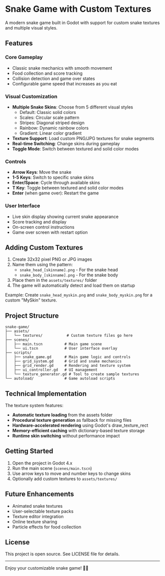 # Snake Game with Custom Textures

A modern snake game built in Godot with support for custom snake textures and multiple visual styles.

## Features

### Core Gameplay
- Classic snake mechanics with smooth movement
- Food collection and score tracking
- Collision detection and game over states
- Configurable game speed that increases as you eat

### Visual Customization
- **Multiple Snake Skins**: Choose from 5 different visual styles
  - Default: Classic solid colors
  - Scales: Circular scale pattern
  - Stripes: Diagonal striped design
  - Rainbow: Dynamic rainbow colors  
  - Gradient: Linear color gradient
- **Texture Support**: Load custom PNG/JPG textures for snake segments
- **Real-time Switching**: Change skins during gameplay
- **Toggle Mode**: Switch between textured and solid color modes

### Controls
- **Arrow Keys**: Move the snake
- **1-5 Keys**: Switch to specific snake skins
- **Enter/Space**: Cycle through available skins
- **T Key**: Toggle between textured and solid color modes
- **Enter** (when game over): Restart the game

### User Interface
- Live skin display showing current snake appearance
- Score tracking and display
- On-screen control instructions
- Game over screen with restart option

## Adding Custom Textures

1. Create 32x32 pixel PNG or JPG images
2. Name them using the pattern:
   - `snake_head_[skinname].png` - For the snake head
   - `snake_body_[skinname].png` - For the snake body
3. Place them in the `assets/textures/` folder
4. The game will automatically detect and load them on startup

Example: Create `snake_head_myskin.png` and `snake_body_myskin.png` for a custom "MySkin" texture.

## Project Structure

```
snake-game/
├── assets/
│   └── textures/           # Custom texture files go here
├── scenes/
│   ├── main.tscn          # Main game scene
│   └── ui.tscn            # User interface overlay
├── scripts/
│   ├── snake_game.gd      # Main game logic and controls
│   ├── grid_system.gd     # Grid and snake mechanics
│   ├── grid_render.gd     # Rendering and texture system
│   ├── ui_controller.gd   # UI management
│   └── texture_generator.gd # Tool to create sample textures
└── autoload/              # Game autoload scripts
```

## Technical Implementation

The texture system features:
- **Automatic texture loading** from the assets folder
- **Procedural texture generation** as fallback for missing files
- **Hardware-accelerated rendering** using Godot's draw_texture_rect
- **Memory-efficient caching** with dictionary-based texture storage
- **Runtime skin switching** without performance impact

## Getting Started

1. Open the project in Godot 4.x
2. Run the main scene (`scenes/main.tscn`)
3. Use arrow keys to move and number keys to change skins
4. Optionally add custom textures to `assets/textures/`

## Future Enhancements

- Animated snake textures
- User-selectable texture packs
- Texture editor integration
- Online texture sharing
- Particle effects for food collection

## License

This project is open source. See LICENSE file for details.

---

Enjoy your customizable snake game! 🐍✨

